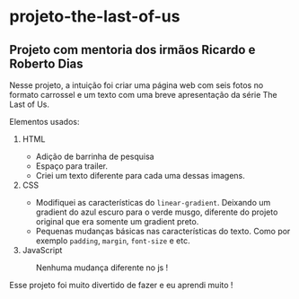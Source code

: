 # projeto-the-last-of-us
<h2>Projeto com mentoria dos irmãos Ricardo e Roberto Dias</h2>

<p>Nesse projeto, a intuição foi criar uma página web com seis fotos no formato carrossel e um texto com uma breve apresentação da série The Last of Us.</p>

<p>Elementos usados:</p>

<ol>
  <li>HTML</li>
  <ul>
    <li>Adição de barrinha de pesquisa</li>
    <li>Espaço para trailer.</li>
    <li>Criei um texto diferente para cada uma dessas imagens.</li>
  </ul>
  <li>CSS</li>
  <ul>
    <li>Modifiquei as características do <code>linear-gradient</code>. Deixando um gradient do azul escuro para o verde musgo, diferente do projeto original que era somente um gradient preto.</li>
    <li>Pequenas mudanças básicas nas características do texto. Como por exemplo <code>padding</code>, <code>margin</code>, <code>font-size</code> e etc.</li>
  </ul>
  <li>JavaScript</li>
  <ul>Nenhuma mudança diferente no js !</li>
  </ul>
</ol>

<p>Esse projeto foi muito divertido de fazer e eu aprendi muito !</p>
